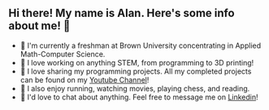 ## Hi there! My name is Alan. Here's some info about me! 👋

- 🏫 I'm currently a freshman at Brown University concentrating in Applied Math-Computer Science.
- 🔨 I love working on anything STEM, from programming to 3D printing!
- 🎥 I love sharing my programming projects. All my completed projects can be found on my <a target="_blank" href="https://www.youtube.com/channel/UCFNKTQg_pBUR8jGQBs-VeHg">Youtube Channel</a>!
- 🏃 I also enjoy running, watching movies, playing chess, and reading.
- 💬 I'd love to chat about anything. Feel free to message me on <a target="_blank" href="https://www.linkedin.com/in/alan-zheng-63823619a/">Linkedin</a>!
